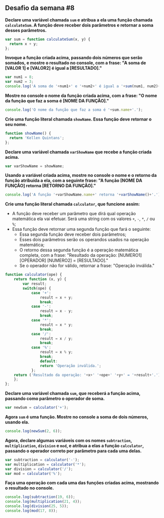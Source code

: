 Desafio da semana #8
--------------------

**Declare uma variável chamada `sum` e atribua a ela uma função chamada `calculateSum`. A função deve receber dois parâmetros e retornar a soma desses parâmetros.**
```js
var sum = function calculateSum(x, y) {
  return x + y;
};
```

**Invoque a função criada acima, passando dois números que serão somados, e mostre o resultado no console, com a frase: "A soma de [VALOR 1] e [VALOR2] é igual a [RESULTADO]."**
```js
var num1 = 8;
var num2 = 3;
console.log('A soma de '+num1+' e '+num2+' é igual a '+sum(num1, num2)+'.');

```

**Mostre no console o nome da função criada acima, com a frase: "O nome da função que faz a soma é [NOME DA FUNÇÃO]."**
```js
console.log('O nome da função que faz a soma é '+sum.name+'.');

```

**Crie uma função literal chamada `showName`. Essa função deve retornar o seu nome.**
```js
function showName() {
  return 'Kellen Quintans';  
};
```

**Declare uma variável chamada `varShowName` que recebe a função criada acima.**
```js
var varShowName = showName;

```

**Usando a variável criada acima, mostre no console o nome e o retorno da função atribuída a ela, com a seguinte frase: "A função [NOME DA FUNÇÃO] retorna [RETORNO DA FUNÇÃO]."**
```js
console.log('A função '+varShowName.name+' retorna '+varShowName()+'.');

```

**Crie uma função literal chamada `calculator`, que funcione assim:**

- A função deve receber um parâmetro que dirá qual operação matemática ela
vai efetuar. Será uma string com os valores `+`, `-`, `*`, `/` ou `%`;
- Essa função deve retornar uma segunda função que fará o seguinte:
  - Essa segunda função deve receber dois parâmetros;
  - Esses dois parâmetros serão os operandos usados na operação matemática;
  - O retorno dessa segunda função é a operação matemática completa, com a frase:
  "Resultado da operação: [NUMERO1] [OPERADOR] [NUMERO2] = [RESULTADO]."
  - Se o operador não for válido, retornar a frase: "Operação inválida."
```js
function calculator(ope) {
    return function (x, y) {
        var result;
        switch(ope) {
            case '+':
                result = x + y;
                break;
            case '-':
                result = x - y;
                break;
			case '*':
                result = x * y;
                break;
			case '/':
                result = x / y;
                break;
			case '%':
                result = x % y;
                break;
                default:
				return 'Operação inválida.';
            };
	return ('Resultado da operação: '+x+' '+ope+' '+y+' = '+result+'.');
    };
};
```

**Declare uma variável chamada `sum`, que receberá a função acima, passando como parâmetro o operador de soma.**
```js
var newSum = calculator('+');

```

**Agora `sum` é uma função. Mostre no console a soma de dois números, usando ela.**
```js
console.log(newSum(2, 6));

```

**Agora, declare algumas variáveis com os nomes `subtraction`, `multiplication`, `division` e `mod`, e atribua a elas a função `calculator`, passando o operador correto por parâmetro para cada uma delas.**
```js
var subtraction = calculator('-');
var multiplication = calculator('*');
var division = calculator('/');
var mod = calculator('%');

```

**Faça uma operação com cada uma das funções criadas acima, mostrando o resultado no console.**
```js
console.log(subtraction(19, 6));
console.log(multiplication(21, 4));
console.log(division(25, 5));
console.log(mod(17, 8));

```

